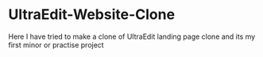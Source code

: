 # UltraEdit-Website-Clone
Here I have tried to make a clone of UltraEdit landing page clone and its my first minor or practise project
